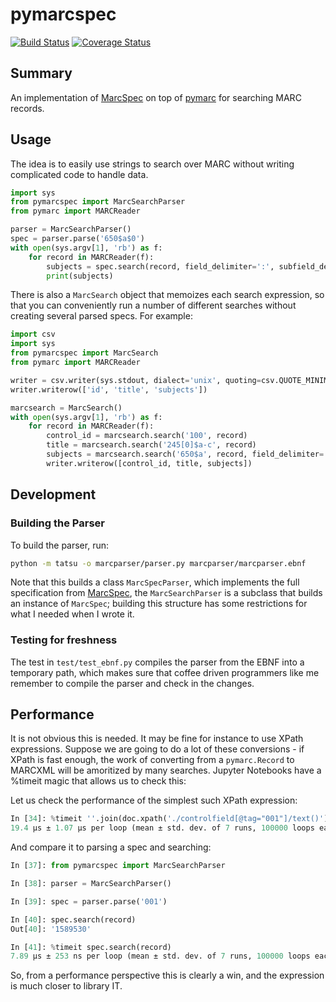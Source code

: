 # pymarcspec
[![Build Status](https://travis-ci.org/danizen/pymarcspec.svg?branch=main)](https://travis-ci.org/danizen/pymarcspec) [![Coverage Status](https://coveralls.io/repos/github/danizen/pymarcspec/badge.svg?branch=main)](https://coveralls.io/github/danizen/pymarcspec?branch=main)

## Summary 

An implementation of [MarcSpec](https://github.com/MarcSpec/MarcSpec)
on top of [pymarc](https://gitlab.com/pymarc/pymarc) for searching
MARC records.

## Usage

The idea is to easily use strings to search over MARC without writing complicated
code to handle data.

```python
import sys
from pymarcspec import MarcSearchParser
from pymarc import MARCReader

parser = MarcSearchParser()
spec = parser.parse('650$a$0')
with open(sys.argv[1], 'rb') as f:
    for record in MARCReader(f):
        subjects = spec.search(record, field_delimiter=':', subfield_delimiter=',')
        print(subjects)
```

There is also a `MarcSearch` object that memoizes each search expression, so that 
you can conveniently run a number of different searches without creating several
parsed specs. For example:

```python
import csv
import sys
from pymarcspec import MarcSearch
from pymarc import MARCReader

writer = csv.writer(sys.stdout, dialect='unix', quoting=csv.QUOTE_MINIMAL)
writer.writerow(['id', 'title', 'subjects'])

marcsearch = MarcSearch()
with open(sys.argv[1], 'rb') as f:
    for record in MARCReader(f):
        control_id = marcsearch.search('100', record)
        title = marcsearch.search('245[0]$a-c', record)
        subjects = marcsearch.search('650$a', record, field_delimiter=', ')
        writer.writerow([control_id, title, subjects])        
```

## Development

### Building the Parser

To build the parser, run:

```bash
python -m tatsu -o marcparser/parser.py marcparser/marcparser.ebnf
```

Note that this builds a class `MarcSpecParser`, which implements the full specification from
[MarcSpec](https://github.com/MarcSpec/MarcSpec), the `MarcSearchParser` is a subclass
that builds an instance of  `MarcSpec`; building this structure has some 
restrictions for what I needed when I wrote it.

### Testing for freshness

The test in `test/test_ebnf.py` compiles the parser from the EBNF into a temporary path, which makes sure
that coffee driven programmers like me remember to compile the parser and check in the changes.

## Performance

It is not obvious this is needed.  It may be fine for instance to use XPath expressions.
Suppose we are going to do a lot of these conversions - if XPath is fast enough, the work of converting
from a `pymarc.Record` to MARCXML will be amoritized by many searches.  Jupyter Notebooks have a %timeit
magic that allows us to check this:

Let us check the performance of the simplest such XPath expression:

```python
In [34]: %timeit ''.join(doc.xpath('./controlfield[@tag="001"]/text()'))                                                                                  
19.4 µs ± 1.07 µs per loop (mean ± std. dev. of 7 runs, 100000 loops each)
```

And compare it to parsing a spec and searching:

```python
In [37]: from pymarcspec import MarcSearchParser                                                    

In [38]: parser = MarcSearchParser()                                                                

In [39]: spec = parser.parse('001')                                                                 

In [40]: spec.search(record)                                                                        
Out[40]: '1589530'

In [41]: %timeit spec.search(record)                                                                
7.89 µs ± 253 ns per loop (mean ± std. dev. of 7 runs, 100000 loops each)
```

So, from a performance perspective this is clearly a win, and the expression is much closer
to library IT.
